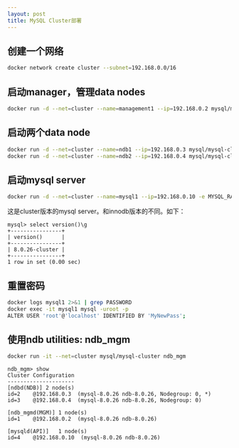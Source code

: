 ```yaml
---
layout: post
title: MySQL Cluster部署
---
```


## 创建一个网络

```bash
docker network create cluster --subnet=192.168.0.0/16
```

## 启动manager，管理data nodes

```bash
docker run -d --net=cluster --name=management1 --ip=192.168.0.2 mysql/mysql-cluster ndb_mgmd
```

## 启动两个data node

```bash
docker run -d --net=cluster --name=ndb1 --ip=192.168.0.3 mysql/mysql-cluster ndbd
docker run -d --net=cluster --name=ndb2 --ip=192.168.0.4 mysql/mysql-cluster ndbd
```

## 启动mysql server

```bash
docker run -d --net=cluster --name=mysql1 --ip=192.168.0.10 -e MYSQL_RANDOM_ROOT_PASSWORD=true mysql/mysql-cluster mysqld
```

这是cluster版本的mysql server。和innodb版本的不同。如下：

```
mysql> select version()\g
+----------------+
| version()      |
+----------------+
| 8.0.26-cluster |
+----------------+
1 row in set (0.00 sec)
```

## 重置密码

```bash
docker logs mysql1 2>&1 | grep PASSWORD
docker exec -it mysql1 mysql -uroot -p
ALTER USER 'root'@'localhost' IDENTIFIED BY 'MyNewPass';
```

## 使用ndb utilities: ndb_mgm

```bash
docker run -it --net=cluster mysql/mysql-cluster ndb_mgm
```

```
ndb_mgm> show
Cluster Configuration
---------------------
[ndbd(NDB)]	2 node(s)
id=2	@192.168.0.3  (mysql-8.0.26 ndb-8.0.26, Nodegroup: 0, *)
id=3	@192.168.0.4  (mysql-8.0.26 ndb-8.0.26, Nodegroup: 0)

[ndb_mgmd(MGM)]	1 node(s)
id=1	@192.168.0.2  (mysql-8.0.26 ndb-8.0.26)

[mysqld(API)]	1 node(s)
id=4	@192.168.0.10  (mysql-8.0.26 ndb-8.0.26)
```
